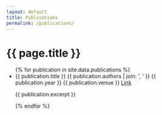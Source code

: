 ```yaml
---
layout: default
title: Publications
permalink: /publications/
---
```


<h1>{{ page.title }}</h1>

<ul class="publications-list">
  {% for publication in site.data.publications %}
    <li>
      <span class="publication-title">{{ publication.title }}</span>
      <span class="publication-authors">{{ publication.authors | join: ', ' }}</span>
      <span class="publication-year">{{ publication.year }}</span>
      <span class="publication-venue">{{ publication.venue }}</span>
      <a href="{{ publication.url }}" class="publication-link">Link</a>
      <p class="publication-excerpt">{{ publication.excerpt }}</p>
    </li>
  {% endfor %}
</ul>